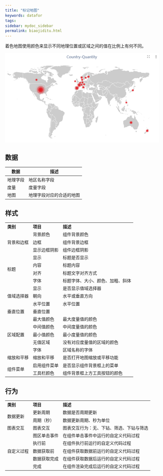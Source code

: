 ```yaml
---
title: "标记地图"
keywords: datafor
tags:
sidebar: mydoc_sidebar
permalink: biaojiditu.html
---
```


着色地图使用颜色来显示不同地理位置或区域之间的值在比例上有何不同。

![image-20191122132440022](../../../../images/image-20191122132440022.png)

## 数据

| 数据     | 描述                     |
| -------- | ------------------------ |
| 地理字段 | 地区名称字段             |
| 度量     | 度量字段                 |
| 地图     | 地理字段对应的合适的地图 |

## 样式

<table>
<tr>
    <td><b>类别</b></td>
    <td><b>项目</b></td>
    <td><b>描述</b></td>
</tr><tr>
    <td rowspan="3"> 背景和边框</td>
    <td>背景颜色</td>
    <td>组件背景颜色</td>
</tr><tr>
    <td>边框</td>
    <td>组件背景边框</td>
</tr><tr>
    <td>显示边框阴影</td>
    <td>组件边框阴影</td>
</tr><tr>
    <td rowspan="4">标题</td>
    <td>显示</td>
    <td>标题是否显示</td>
</tr><tr>
    <td>内容</td>
    <td>标题内容</td>
</tr><tr>
    <td>对齐</td>
    <td>标题文字对齐方式</td>
</tr><tr>
    <td>字体</td>
    <td>标题字体、大小、颜色、加粗、斜体</td>
</tr><tr>
    <td rowspan="3">值域选择器</td>
    <td>显示</td>
    <td>是否显示值域选择器</td>
</tr><tr>
    <td>朝向</td>
    <td>水平或垂直方向</td>
</tr><tr>
    <td>水平位置</td>
    <td>水平位置</td>
</tr><tr>
    <td>垂直位置</td>
    <td>垂直位置</td>    
</tr><tr>
    <td rowspan="5">区域配置</td>
    <td>最大值颜色</td>
    <td>最大度量值的颜色</td>
</tr><tr>
    <td>中间值颜色</td>
    <td>中间度量值的颜色</td>
</tr><tr>
    <td>最小值颜色</td>
    <td>最小度量值的颜色</td>
</tr><tr>
    <td>无值区域</td>
    <td>没有对应度量值的区域的颜色</td>
</tr><tr>
    <td>字体</td>
    <td>区域名称的字体</td>
</tr><tr>
    <td>缩放和平移</td>
    <td>缩放和平移</td>
    <td>是否打开地图缩放或平移功能</td>
</tr><tr>
    <td rowspan="2">组件菜单</td>
    <td>启用组件菜单</td>
    <td>是否显示组件背景框上的菜单</td>
</tr><tr>
    <td>工具栏颜色</td>
    <td>组件背景框上方工具按钮的颜色</td>
</tr>
</table>

## 行为
<table>
<tr>
    <td><b>类别</b></td>
    <td><b>项目</b></td>
    <td><b>描述</b></td>
</tr><tr>
    <td rowspan="2"> 数据更新</td>
    <td>更新周期</td>
    <td>数据是否周期更新</td>
</tr><tr>
    <td>周期（秒）</td>
    <td>数据更新周期、秒为单位</td>
</tr> <tr>
    <td>图表交互</td>
    <td>图表交互</td>
    <td>图表交互行为：无、下钻、筛选、下钻与筛选</td>
</tr> <tr>
    <td rowspan="5"> 自定义过程</td>
    <td>图区单击事件</td>
    <td>在组件单击事件中运行的自定义代码过程</td>
</tr><tr>
    <td>执行前</td>
    <td>在组件执行前运行的自定义代码过程</td>
</tr> <tr>
    <td>数据获取前</td>
    <td>在组件获取数据前运行的自定义代码过程</td>
</tr> <tr>
    <td>数据获取完成</td>
    <td>在组件获取数据后运行的自定义代码过程</td>
</tr> <tr>
    <td>完成</td>
    <td>在组件渲染完成后运行的自定义代码过程</td>
</tr> 
</table> 

